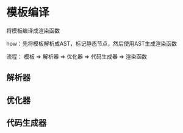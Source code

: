 # 模板编译

将模板编译成渲染函数

how：先将模板解析成AST，标记静态节点，然后使用AST生成渲染函数

流程： 模板 => 解析器 => 优化器 => 代码生成器 => 渲染函数

## 解析器

## 优化器

## 代码生成器
